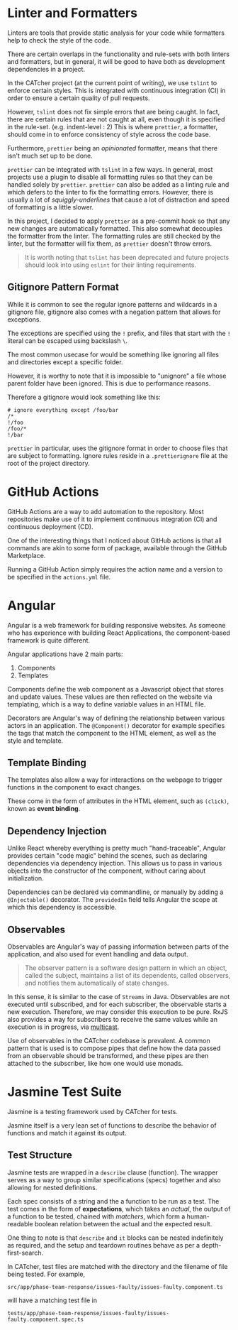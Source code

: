 # Linter and Formatters

Linters are tools that provide static analysis for your code while formatters help to check the style of the code.

There are certain overlaps in the functionality and rule-sets with both linters and formatters, but in general, it will be good to have both as development dependencies in a project.

In the CATcher project (at the current point of writing), we use `tslint` to enforce certain styles. 
This is integrated with continuous integration (CI) in order to ensure a certain quality of pull requests.

However, `tslint` does not fix simple errors that are being caught.
In fact, there are certain rules that are not caught at all, even though it is specified in the rule-set. (e.g. indent-level : 2)
This is where `prettier`, a formatter, should come in to enforce consistency of style across the code base.

Furthermore, `prettier` being an _opinionated_ formatter, means that there isn't much set up to be done. 

`prettier` can be integrated with `tslint` in a few ways.
In general, most projects use a plugin to disable all formatting rules so that they can be handled solely by `prettier`.
`prettier` can also be added as a linting rule and which defers to the linter to fix the formatting errors. 
However, there is usually a lot of _squiggly-underlines_ that cause a lot of distraction and speed of formatting is a little slower.

In this project, I decided to apply `prettier` as a pre-commit hook so that any new changes are automatically formatted. 
This also somewhat decouples the formatter from the linter. 
The formatting rules are still checked by the linter, but the formatter will fix them, as `prettier` doesn't throw errors.

> It is worth noting that `tslint` has been deprecated and future projects should look into using `eslint` for their linting requirements.

## Gitignore Pattern Format

While it is common to see the regular ignore patterns and wildcards in a gitignore file, 
gitignore also comes with a negation pattern that allows for exceptions.

The exceptions are specified using the `!` prefix, and files that start with the `!` literal can be
escaped using backslash `\`.

The most common usecase for would be something like ignoring all files and directories except a specific folder.

However, it is worthy to note that it is impossible to "unignore" a file whose parent folder have been ignored.
This is due to performance reasons.

Therefore a gitignore would look something like this:

```
# ignore everything except /foo/bar
/*
!/foo
/foo/*
!/bar
```

`prettier` in particular, uses the gitignore format in order to choose files that are subject to formatting.
Ignore rules reside in a `.prettierignore` file at the root of the project directory.

# GitHub Actions

GitHub Actions are a way to add automation to the repository. 
Most repositories make use of it to implement continuous integration (CI) and continuous deployment (CD).

One of the interesting things that I noticed about GitHub actions is that all commands are akin to some form of package, 
available through the GitHub Marketplace.

Running a GitHub Action simply requires the action name and a version to be specified in the `actions.yml` file.

# Angular

Angular is a web framework for building responsive websites.
As someone who has experience with building React Applications, the component-based framework is quite different.

Angular applications have 2 main parts:

1. Components
2. Templates

Components define the web component as a Javascript object that stores and update values.
These values are then reflected on the website via templating, which is a way to define variable values in an HTML file.

Decorators are Angular's way of defining the relationship between various actors in an application.
The `@Component()` decorator for example specifies the tags that match the component to the HTML element, as well as the style and template.

## Template Binding

The templates also allow a way for interactions on the webpage to trigger functions in the component to exact changes.

These come in the form of attributes in the HTML element, such as `(click)`, known as **event binding**.

## Dependency Injection

Unlike React whereby everything is pretty much "hand-traceable", Angular provides certain "code magic" behind the scenes, 
such as declaring dependencies via dependency injection.
This allows us to pass in various objects into the constructor of the component, without caring about initialization.

Dependencies can be declared via commandline, or manually by adding a `@Injectable()` decorator.
The `providedIn` field tells Angular the scope at which this dependency is accessible.

## Observables

Observables are Angular's way of passing information between parts of the application, and also used for event handling and data output.

> The observer pattern is a software design pattern in which an object, called the subject, maintains a list of its dependents, called observers, and notifies them automatically of state changes. 

In this sense, it is similar to the case of `Streams` in Java. 
Observables are not executed until subscribed, and for each subscriber, the observable starts a new execution.
Therefore, we may consider this execution to be pure. RxJS also provides a way for subscribers to receive the same values while an execution is in progress, via [multicast](https://angular.io/guide/observables#multicasting).

Use of observables in the CATcher codebase is prevalent. A common pattern that is used is to compose pipes that define how the data passed from an observable should be transformed, and these pipes are then attached to the subscriber,
like how one would use monads.

# Jasmine Test Suite

Jasmine is a testing framework used by CATcher for tests.

Jasmine itself is a very lean set of functions to describe the behavior of functions and match it against its output.

## Test Structure

Jasmine tests are wrapped in a `describe` clause (function).
The wrapper serves as a way to group similar specifications (specs) together and also allowing for nested definitions.

Each spec consists of a string and the a function to be run as a test.
The test comes in the form of **expectations**, which takes an _actual_, the output of a function to be tested, chained with _matchers_, which form a human-readable boolean relation between the actual and the expected result.

One thing to note is that `describe` and `it` blocks can be nested indefinitely as required, and the setup and teardown routines behave as per a depth-first-search.

In CATcher, test files are matched with the directory and the filename of file being tested.
For example, 
```
src/app/phase-team-response/issues-faulty/issues-faulty.component.ts
```
will have a matching test file in 
```
tests/app/phase-team-response/issues-faulty/issues-faulty.component.spec.ts
```
